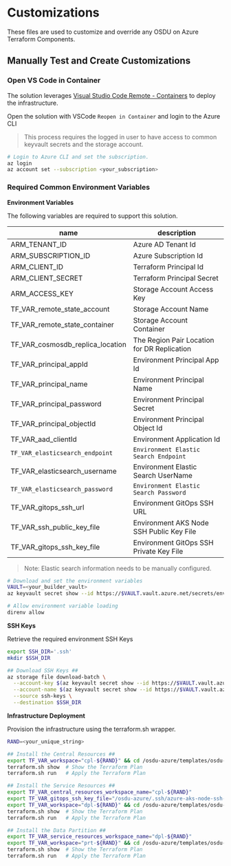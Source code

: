 # Customizations

These files are used to customize and override any OSDU on Azure Terraform Components.

## Manually Test and Create Customizations

### Open VS Code in Container

The solution leverages [Visual Studio Code Remote - Containers](https://code.visualstudio.com/docs/remote/containers) to deploy the infrastructure.

Open the solution with VSCode `Reopen in Container` and login to the Azure CLI

> This process requires the logged in user to have access to common keyvault secrets and the storage account.

```bash
# Login to Azure CLI and set the subscription.
az login
az account set --subscription <your_subscription>
```


### Required Common Environment Variables

__Environment Variables__

The following variables are required to support this solution.

| name                          | description                |
| ----------------------------- | -------------------------- |
| ARM_TENANT_ID                 | Azure AD Tenant Id         |
| ARM_SUBSCRIPTION_ID           | Azure Subscription Id      |
| ARM_CLIENT_ID                 | Terraform Principal Id     |
| ARM_CLIENT_SECRET             | Terraform Principal Secret |
| ARM_ACCESS_KEY                | Storage Account Access Key |
| TF_VAR_remote_state_account   | Storage Account Name       |
| TF_VAR_remote_state_container | Storage Account Container  |
| TF_VAR_cosmosdb_replica_location   | The Region Pair Location for DR Replication  |
| TF_VAR_principal_appId             | Environment Principal App Id                 |
| TF_VAR_principal_name              | Environment Principal Name                   |
| TF_VAR_principal_password          | Environment Principal Secret                 |
| TF_VAR_principal_objectId          | Environment Principal Object Id              |
| TF_VAR_aad_clientId                | Environment Application Id                   |
| `TF_VAR_elasticsearch_endpoint`    | `Environment Elastic Search Endpoint`        |
| TF_VAR_elasticsearch_username      | Environment Elastic Search UserName          |
| `TF_VAR_elasticsearch_password`    | `Environment Elastic Search Password`        |
| TF_VAR_gitops_ssh_url              | Environment GitOps SSH URL                   |
| TF_VAR_ssh_public_key_file         | Environment AKS Node SSH Public Key File     |
| TF_VAR_gitops_ssh_key_file         | Environment GitOps SSH Private Key File      |

> Note: Elastic search information needs to be manually configured.

```bash
# Download and set the environment variables
VAULT=<your_builder_vault>
az keyvault secret show --id https://$VAULT.vault.azure.net/secrets/envrc --query value -otsv > .envrc

# Allow environment variable loading
direnv allow
```

__SSH Keys__

Retrieve the required environment SSH Keys

```bash
export SSH_DIR='.ssh'
mkdir $SSH_DIR

## Download SSH Keys ##
az storage file download-batch \
  --account-key $(az keyvault secret show --id https://$VAULT.vault.azure.net/secrets/storage-key --query value -otsv) \
  --account-name $(az keyvault secret show --id https://$VAULT.vault.azure.net/secrets/storage --query value -otsv) \
  --source ssh-keys \
  --destination $SSH_DIR
```


__Infrastructure Deployment__

Provision the infrastructure using the terraform.sh wrapper.

```bash
RAND=<your_unique_string>

## Install the Central Resources ##
export TF_VAR_workspace="cpl-${RAND}" && cd /osdu-azure/templates/osdu-r3-mvp/central_resources
terraform.sh show  # Show the Terraform Plan
terraform.sh run   # Apply the Terraform Plan

## Install the Service Resources ##
export TF_VAR_central_resources_workspace_name="cpl-${RAND}"
export TF_VAR_gitops_ssh_key_file="/osdu-azure/.ssh/azure-aks-node-ssh-key"
export TF_VAR_workspace="dpl-${RAND}" && cd /osdu-azure/templates/osdu-r3-mvp/service_resources
terraform.sh show  # Show the Terraform Plan
terraform.sh run   # Apply the Terraform Plan

## Install the Data Partition ##
export TF_VAR_service_resources_workspace_name="dpl-${RAND}"
export TF_VAR_workspace="prt-${RAND}" && cd /osdu-azure/templates/osdu-r3-mvp/data_partition
terraform.sh show  # Show the Terraform Plan
terraform.sh run   # Apply the Terraform Plan
